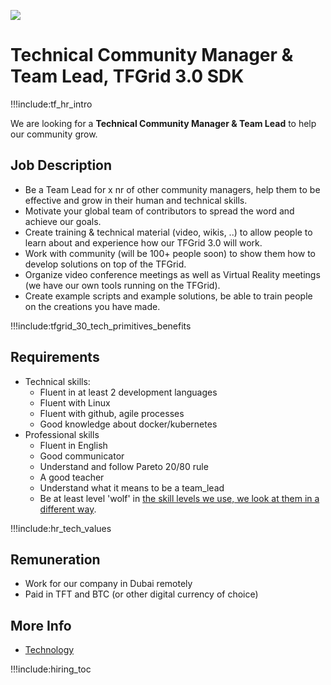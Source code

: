 
![](img/community_manager.jpg)


# Technical Community Manager & Team Lead, TFGrid 3.0 SDK

!!!include:tf_hr_intro

We are looking for a **Technical Community Manager & Team Lead** to help our community grow.

## Job Description

- Be a Team Lead for x nr of other community managers, help them to be effective and grow in their human and technical skills.
- Motivate your global team of contributors to spread the word and achieve our goals.
- Create training & technical material (video, wikis, ..) to allow people to learn about and experience how our TFGrid 3.0 will work.
- Work with community (will be 100+ people soon) to show them how to develop solutions on top of the TFGrid.
- Organize video conference meetings as well as Virtual Reality meetings (we have our own tools running on the TFGrid).
- Create example scripts and example solutions, be able to train people on the creations you have made.

!!!include:tfgrid_30_tech_primitives_benefits

## Requirements

- Technical skills:
  - Fluent in at least 2 development languages
  - Fluent with Linux
  - Fluent with github, agile processes
  - Good knowledge about docker/kubernetes
- Professional skills 
  - Fluent in English
  - Good communicator
  - Understand and follow Pareto 20/80 rule
  - A good teacher
  - Understand what it means to be a team_lead
  - Be at least level 'wolf' in [the skill levels we use, we look at them in a different way](freeflow:p2p_awareness_level).

!!!include:hr_tech_values

## Remuneration

- Work for our company in Dubai remotely
- Paid in TFT and BTC (or other digital currency of choice)

## More Info

- [Technology](technology)

!!!include:hiring_toc